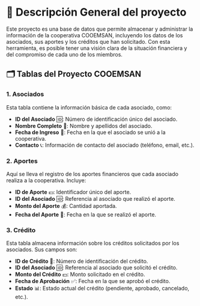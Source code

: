 # 📄 Descripción General del proyecto
Este proyecto es una base de datos que permite almacenar y administrar la información de la cooperativa COOEMSAN, incluyendo los datos de los asociados, sus aportes y los créditos que han solicitado. Con esta herramienta, es posible tener una visión clara de la situación financiera y del compromiso de cada uno de los miembros. 

## 🗂️ Tablas del Proyecto COOEMSAN
### 1. Asociados
Esta tabla contiene la información básica de cada asociado, como:
- **ID del Asociado** 🆔: Número de identificación único del asociado.
- **Nombre Completo** 👤: Nombre y apellidos del asociado.
- **Fecha de Ingreso** 📅: Fecha en la que el asociado se unió a la cooperativa.
- **Contacto** 📞: Información de contacto del asociado (teléfono, email, etc.).

### 2. Aportes
Aquí se lleva el registro de los aportes financieros que cada asociado realiza a la cooperativa. Incluye:
- **ID de Aporte** 💵: Identificador único del aporte.
- **ID del Asociado** 🆔: Referencia al asociado que realizó el aporte.
- **Monto del Aporte** 💰: Cantidad aportada.
- **Fecha del Aporte** 📅: Fecha en la que se realizó el aporte.

### 3. Crédito
Esta tabla almacena información sobre los créditos solicitados por los asociados. Sus campos son:
- **ID de Crédito** 📝: Número de identificación del crédito.
- **ID del Asociado** 🆔: Referencia al asociado que solicitó el crédito.
- **Monto del Crédito** 💵: Monto solicitado en el crédito.
- **Fecha de Aprobación** ✅: Fecha en la que se aprobó el crédito.
- **Estado** 📊: Estado actual del crédito (pendiente, aprobado, cancelado, etc.).

